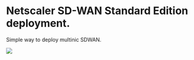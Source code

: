 Netscaler SD-WAN Standard Edition deployment.
====================
Simple way to deploy multinic SDWAN.

<a href="https://azuredeploy.net/" target="_blank"><img src="http://azuredeploy.net/deploybutton.png"/></a>
